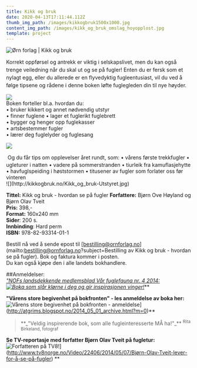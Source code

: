 ```yaml
---
title: Kikk og bruk
date: 2020-04-13T17:11:44.112Z
thumb_img_path: /images/kikkogbruk1500x1000.jpg
content_img_path: /images/kikk_og_bruk_omslag_hoyopplost.jpg
template: project
---
```

![Ørn forlag | Kikk og bruk](./kikk_og_bruk_320x320.jpg)

<span style="line-height: 20.79px;">Korrekt oppførsel og antrekk er viktig i selskapslivet, men du kan også trenge veiledning når du skal ut og se på fugler! Enten du er fersk som et nylagt egg, eller du allerede er en flyvedyktig fugleentusiast, vil du ved å følge tipsene og rådene i denne boken løfte fuglegleden din til nye høyder. </span>

![](http://kikkogbruk.no/Kikk_og_bruk-Gleden.jpg)  
Boken forteller bl.a. hvordan du:  
• bruker kikkert og annet nødvendig utstyr  
• finner fuglene • lager et fuglerikt fuglebrett  
• bygger og henger opp fuglekasser  
• artsbestemmer fugler  
• lærer deg fuglelyder og fuglesang

![](http://kikkogbruk.no/Kikk_og_bruk_Fuglekasser5.jpg)

<div><span style="line-height: 20.79px;"> </span>Og du får tips om opplevelser året rundt, som:  
• vårens første trekkfugler  
• ugleturer i natten  
• vadere på sommerstranden  
• tiurleik fra kamuflasjehytte  
• havfuglspeiding i høststormen  
• titusener av fugler som forlater oss før vinteren</div>

<div>![](http://kikkogbruk.no/Kikk_og_bruk-Utstyret.jpg)</div>

**Tittel:** Kikk og bruk - hvordan se på fugler
**Forfattere:** Bjørn Ove Høyland og Bjørn Olav Tveit  
**Pris:** 398,-  
**Format:** 160x240 mm  
**Sider**: 200 s.  
**Innbinding**: Hard perm  
**ISBN:** 978-82-93314-01-1

Bestill nå ved å sende epost til [bestilling@ornforlag.no](mailto:bestilling@ornforlag.no?subject=Bestilling av Kikk og bruk - hvordan se på fugler). Bok og faktura kommer i posten.  
Du kan også kjøpe den i alle landets bokhandlere.

##Anmeldelser:  
_["NOFs landsdekkende medlemsblad Vår fuglefauna nr. 4 2014:  
![Boka som slår klørne i deg og gir inspirasjonen vinger!](http://kikkogbruk.no/Anmeldelse_Kikk_og_bruk_Vaar_Fuglefauna.jpg)](http://kikkogbruk.no/Anmeldelse_Kikk_og_bruk_Vaar_Fuglefauna.jpg)_**

**"Vårens store begivenhet på bokfronten" - les anmeldelse av boka her:**  
![Vårens store begivenhet på bokfronten - anmeldelse](http://kikkogbruk.no/Anmeldelse_Kikk_og_bruk.jpg)](http://atgrims.blogspot.no/2014_05_01_archive.html?m=0)**  


> <div>**_"Veldig inspirerende bok, som alle fugleinteresserte MÅ ha!"_**  
> <sup>Rita Birkeland, fotograf</sup></div>

**Se TV-reportasje med forfatter Bjørn Olav Tveit på fugletur:**  
![Forfatteren på TV8!](http://kikkogbruk.no/Kikk_og_bruk_TV8Norge.jpg)](http://www.tv8norge.no/Video/22406/2014/05/07/Bjørn-Olav-Tveit-lever-for-å-se-på-fugler) **

